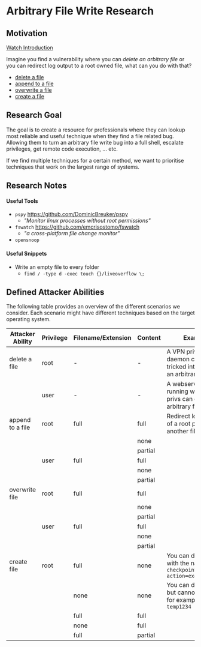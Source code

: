 # Arbitrary File Write Research

## Motivation
[Watch Introduction](https://clips.twitch.tv/KindDifficultSushiBibleThump-1YdF0sW6bBO64ZCW)

Imagine you find a vulnerability where you can *delete an arbitrary file* or you can redirect log output to a root owned file, what can you do with that?

* [delete a file](file-delete/README.md)
* [append to a file](file-append/README.md)
* [overwrite a file](file-overwrite/README.md)
* [create a file](file-create/README.md)

## Research Goal

The goal is to create a resource for professionals where they can lookup most reliable and useful technique when they find a file related bug. Allowing them to turn an arbitrary file write bug into a full shell, escalate privileges, get remote code execution, ... etc.

If we find multiple techniques for a certain method, we want to prioritise techniques that work on the largest range of systems.

## Research Notes

#### Useful Tools
* `pspy` https://github.com/DominicBreuker/pspy
	* *"Monitor linux processes without root permissions"*
* `fswatch` https://github.com/emcrisostomo/fswatch
	* *"a cross-platform file change monitor"*
* `opensnoop`

#### Useful Snippets
* Write an empty file to every folder
	* `find / -type d -exec touch {}/liveoverflow \;`

## Defined Attacker Abilities

The following table provides an overview of the different scenarios we consider. Each scenario might have different techniques based on the target operating system.

| Attacker Ability | Privilege | Filename/Extension | Content | Example                                                                 |
|------------------|-----------|--------------------|---------|-------------------------------------------------------------------------|
| delete a file    | root      | -                  | -       | A VPN priviledged daemon can be tricked into deleting an arbitrary file |
|                  | user      | -                  | -       | A webserver running with limited privs can delete an arbitrary file     |
| append to a file | root      | full               | full    | Redirect log output of a root process to another file                   |
|                  |           |                    | none    |                                                                         |
|                  |           |                    | partial |                                                                         |
|                  | user      | full               | full    |                                                                         |
|                  |           |                    | none    |                                                                         |
|                  |           |                    | partial |                                                                         |
| overwrite file   | root      | full               | full    |                                                                         |
|                  |           |                    | none    |                                                                         |
|                  |           |                    | partial |                                                                         |
|                  | user      | full               | full    |                                                                         |
|                  |           |                    | none    |                                                                         |
|                  |           |                    | partial |                                                                         |
| create file      | root      | full               | none    | You can drop a file with the name `----checkpoint-action=exec=/bin/sh`  |
|                  |           | none               | none    | You can drop a file but cannot control it, for example `temp1234`       |
|                  |           | full               | full    |                                                                         |
|                  |           | none               | full    |                                                                         |
|                  |           | full               | partial |                                                                         |